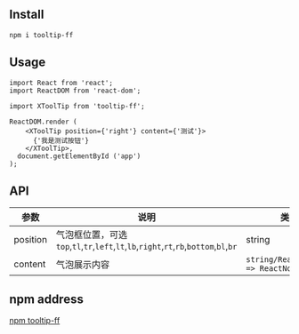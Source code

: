 ## Install

```
npm i tooltip-ff
```

## Usage

```
import React from 'react';
import ReactDOM from 'react-dom';

import XToolTip from 'tooltip-ff';

ReactDOM.render (
    <XToolTip position={'right'} content={'测试'}>
      {'我是测试按钮'}
    </XToolTip>,
  document.getElementById ('app')
);

```

## API

| 参数     | 说明                                                                                  | 类型                               | 默认    |
| -------- | ------------------------------------------------------------------------------------- | ---------------------------------- | ------- |
| position | 气泡框位置，可选`top`,`tl`,`tr`,`left`,`lt`,`lb`,`right`,`rt`,`rb`,`bottom`,`bl`,`br` | string                             | `right` |
| content  | 气泡展示内容                                                                          | `string/ReactNode/() => ReactNode` | 无      |

## npm address

[npm tooltip-ff](https://www.npmjs.com/package/tooltip-ff)

